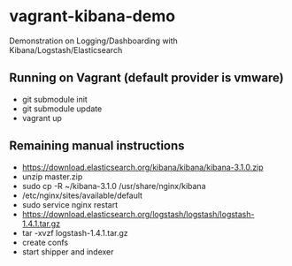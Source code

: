 vagrant-kibana-demo
===================

Demonstration on Logging/Dashboarding with Kibana/Logstash/Elasticsearch

Running on Vagrant (default provider is vmware)
---
- git submodule init
- git submodule update
- vagrant up

Remaining manual instructions
---
- https://download.elasticsearch.org/kibana/kibana/kibana-3.1.0.zip
- unzip master.zip
- sudo cp -R ~/kibana-3.1.0 /usr/share/nginx/kibana
- /etc/nginx/sites/available/default
- sudo service nginx restart
- https://download.elasticsearch.org/logstash/logstash/logstash-1.4.1.tar.gz
- tar -xvzf logstash-1.4.1.tar.gz
- create confs
- start shipper and indexer

